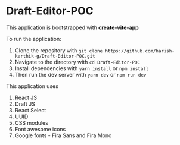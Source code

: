# Draft-Editor-POC

This application is bootstrapped with **[create-vite-app](https://vitejs.dev/)**

To run the application:

1. Clone the repository with `git clone https://github.com/harish-karthik-g/Draft-Editor-POC.git`
2. Navigate to the directory with `cd Draft-Editor-POC`
3. Install dependencies with `yarn install` or `npm install`
4. Then run the dev server with `yarn dev` or `npm run dev`

This application uses

1. React JS
2. Draft JS
3. React Select
4. UUID
5. CSS modules
6. Font awesome icons
7. Google fonts - Fira Sans and Fira Mono
